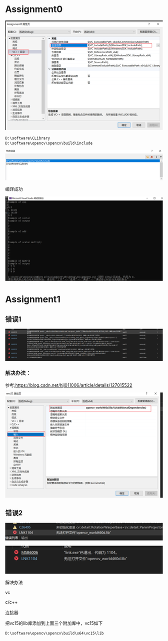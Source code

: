 # Assignment0

![image-20230325223354834](配置头文件.assets/image-20230325223354834.png)

```
D:\software\CLibrary
D:\software\opencv\opencv\build\include
```

![image-20230325223743556](配置头文件.assets/image-20230325223743556.png)

编译成功

![image-20230325223843357](配置头文件.assets/image-20230325223843357.png)

# Assignment1

## 错误1

![image-20230325232436467](配置头文件.assets/image-20230325232436467.png)

### 解决办法：

参考;https://blog.csdn.net/hjl011006/article/details/127015522

![image-20230325232744243](配置头文件.assets/image-20230325232744243.png)

## 错误2

![image-20230325232718685](配置头文件.assets/image-20230325232718685.png)



![image-20230325232910269](配置头文件.assets/image-20230325232910269.png)

解决办法

vc

c/c++

连接器

把vc15的lib库添加到上面三个附加库中，vc15如下

```
D:\software\opencv\opencv\build\x64\vc15\lib
```

